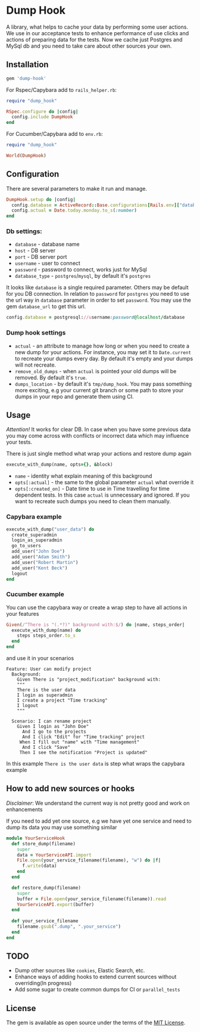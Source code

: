 # Dump Hook

A library, what helps to cache your data by performing some user actions. We use in our acceptance tests to enhance 
performance of use clicks and actions of preparing data for the tests. Now we cache just Postgres and MySql db and 
you need to take care about other sources your own.  

## Installation

```ruby
gem 'dump-hook'
```

For Rspec/Capybara add to `rails_helper.rb`:
```ruby
require "dump_hook"

RSpec.configure do |config|
  config.include DumpHook
end
```

For Cucumber/Capybara add to `env.rb`:
```ruby
require "dump_hook"

World(DumpHook)
```

## Configuration

There are several parameters to make it run and manage.

```ruby
DumpHook.setup do |config|
  config.database = ActiveRecord::Base.configurations[Rails.env]["database"]
  config.actual = Date.today.monday.to_s(:number)
end
```

### Db settings:
* `database` - database name
* `host` - DB server
* `port` - DB server port
* `username` - user to connect
* `password` - password to connect, works just for MySql
* `database_type` - `postgres`/`mysql`, by default it's `postgres`

It looks like `database` is a single required parameter. Others may be default for you DB connection. In relation to 
`password` for `postgres` you need to use the url way in `database` parameter in order to set `password`. You may use 
the gem `database_url` to get this url.

```ruby
config.database = postgresql://username:password@localhost/database
```
### Dump hook settings
* `actual` - an attribute to manage how long or when you need to create a new dump for your actions. For instance, you 
may set it to `Date.current` to recreate your dumps every day. By default it's empty and your dumps will not recreate.
* `remove_old_dumps` - when `actual` is pointed your old dumps will be removed. By default it's `true`.
* `dumps_location` - by default it's `tmp/dump_hook`. You may pass something more exciting, e.g your current git branch
or some path to store your dumps in your repo and generate them using CI.

## Usage

*Attention!* It works for clear DB. In case when you have some previous data you may come across with conflicts or 
incorrect data which may influence your tests.  

There is just single method what wrap your actions and restore dump again
```ruby
execute_with_dump(name, opts={}, &block)
```
* `name` - identity what explain meaning of this background
* `opts[:actual]` - the same to the global parameter `actual` what override it
* `opts[:created_on]` - Date time to use in Time travelling for time dependent tests. In this case `actual` is 
unnecessary and ignored. If you want to recreate such dumps you need to clean them manually.  

### Capybara example
```ruby
execute_with_dump("user_data") do
  create_superadmin
  login_as_superadmin
  go_to_users
  add_user("John Doe")
  add_user("Adam Smith")
  add_user("Robert Martin")
  add_user("Kent Beck")
  logout
end

```
### Cucumber example

You can use the capybara way or create a wrap step to have all actions in your features
```ruby
Given(/^There is "(.*?)" background with:$/) do |name, steps_order|
  execute_with_dump(name) do
    steps steps_order.to_s
  end
end
```

and use it in your scenarios
```cucumber
Feature: User can modify project
  Background:
    Given There is "project_modification" background with:
    """
    There is the user data
    I login as superadmin
    I create a project "Time tracking"
    I logout
    """

  Scenario: I can rename project
    Given I login as "John Doe"
      And I go to the projects
      And I click "Edit" for "Time tracking" project
     When I fill out "name" with "Time management"
      And I click "Save"
     Then I see the notification "Project is updated"  
```

In this example `There is the user data` is step what wraps the capybara example

## How to add new sources or hooks
_Disclaimer_: We understand the current way is not pretty good and work on enhancements

If you need to add yet one source, e.g we have yet one service and need to dump its data you may use something similar
```ruby
module YourServiceHook
  def store_dump(filename)
    super
    data = YourServiceAPI.import
    File.open(your_service_filename(filename), "w") do |f| 
      f.write(data)
    end
  end

  def restore_dump(filename)
    super
    buffer = File.open(your_service_filename(filename)).read
    YourServiceAPI.export(buffer)
  end
  
  def your_service_filename
    filename.gsub(".dump", ".your_service")
  end
end
```

## TODO

* Dump other sources like `cookies`, Elastic Search, etc. 
* Enhance ways of adding hooks to extend current sources without overriding(In progress)
* Add some sugar to create common dumps for CI or `parallel_tests`


## License

The gem is available as open source under the terms of the [MIT License](http://opensource.org/licenses/MIT).
